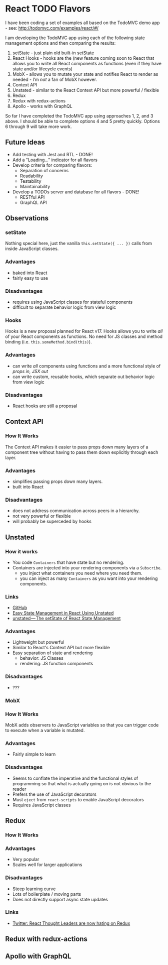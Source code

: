 # React TODO Flavors

I have been coding a set of examples all based on the TodoMVC demo app - see: http://todomvc.com/examples/react/#/

I am developing the TodoMVC app using each of the following state management options and then comparing the results:

1. setState - just plain old built-in setState
2. React Hooks - hooks are the (new feature coming soon to React that allows you to write all React components as functions (even if they have state and/or lifecycle events)
3. MobX - allows you to mutate your state and notifies React to render as needed - I’m *not* a fan of MobX however.
4. Context API
5. Unstated - similar to the React Context API but more powerful / flexible
6. Redux
7. Redux with redux-actions
8. Apollo - works with GraphQL

So far I have completed the TodoMVC app using approaches 1, 2, and 3 above. I should be able to complete options 4 and 5 pretty quickly. Options 6 through 9 will take more work.


## Future Ideas

* Add testing with Jest and RTL - DONE!
* Add a "Loading..." indicator for all flavors
* Develop criteria for comparing flavors:
  * Separation of concerns
  * Readability
  * Testability
  * Maintainability
* Develop a TODOs server and database for all flavors - DONE!
  * RESTful API
  * GraphQL API


## Observations

### setState

Nothing special here, just the vanilla `this.setState({ ... })` calls from inside JavaScript classes.

### Advantages

* baked into React
* fairly easy to use

### Disadvantages

* requires using JavaScript classes for stateful components
* difficult to separate behavior logic from view logic


### Hooks

Hooks is a new proposal planned for React v17. Hooks allows you to write *all* of your React components as functions. No need for JS classes and method binding (i.e. `this.someMethod.bind(this)`).

### Advantages

* can write *all* components using functions and a more functional style of _props in, JSX out_
* can write custom, reusable hooks, which separate out behavior logic from view logic

### Disadvantages

* React hooks are still a proposal


## Context API

### How It Works

The Context API makes it easier to pass props down many layers of a component tree without having to pass them down explicitly through each layer.

### Advantages

* simplifies passing props down many layers.
* built into React

### Disadvantages

* does not address communication across peers in a hierarchy.
* not very powerful or flexible
* will probably be superceded by hooks


## Unstated

### How it works

* You code `Containers` that have state but no rendering. 
* Containers are injected into your rendering components via a `Subscribe`.
  - you inject what containers you need where you need them.
  - you can inject as many `Containers` as you want into your rendering components.

### Links

* [GitHub](https://github.com/jamiebuilds/unstated)
* [Easy State Management in React Using Unstated](https://alligator.io/react/unstated/)
* [unstated — The setState of React State Management](https://medium.com/react-native-training/unstated-the-setstate-of-react-state-management-8ce47b240e6d)

### Advantages

* Lightweight but powerful
* Similar to React's Context API but more flexible
* Easy separation of state and rendering
  - behavior: JS Classes
  - rendering: JS function components

### Disadvantages

* ???


### MobX

### How It Works

MobX adds observers to JavaScript variables so that you can trigger code to execute when a variable is mutated.

### Advantages

* Fairly simple to learn

### Disadvantages

* Seems to conflate the imperative and the functional styles of programming so that what is actually going on is not obvious to the reader
* Prefers the use of JavaScript decorators
* Must `eject` from `react-scripts` to enable JavaScript decorators
* Requires JavaScript classes


## Redux

### How It Works

### Advantages

* Very popular
* Scales well for larger applications

### Disadvantages

* Steep learning curve
* Lots of boilerplate / moving parts
* Does not directly support async state updates


### Links

* [Twitter: React Thought Leaders are now hating on Redux](https://twitter.com/jevakallio/status/962996195420405760?ref_src=twsrc%5Etfw%7Ctwcamp%5Etweetembed%7Ctwterm%5E962996195420405760&ref_url=https%3A%2F%2Fmedium.com%2Fmedia%2F1e0a879970d83cc49906873d200f229e%3FpostId%3D8ce47b240e6d)


## Redux with redux-actions


## Apollo with GraphQL


